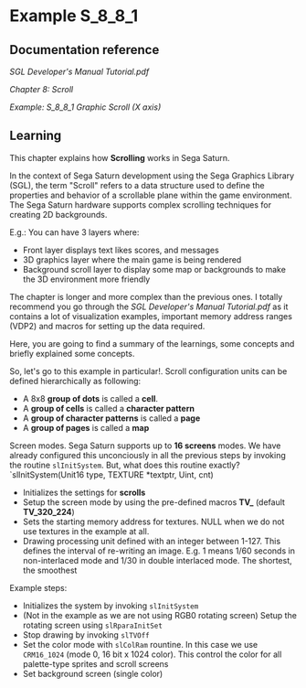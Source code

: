 # Example S_8_8_1
 
## Documentation reference

_SGL Developer's Manual Tutorial.pdf_

_Chapter 8: Scroll_

_Example: S_8_8_1 Graphic Scroll (X axis)_

## Learning  

This chapter explains how **Scrolling** works in Sega Saturn.

In the context of Sega Saturn development using the Sega Graphics Library (SGL), the term "Scroll" refers to a data structure used to define the properties and behavior of a scrollable plane within the game environment. The Sega Saturn hardware supports complex scrolling techniques for creating 2D backgrounds.

E.g.: You can have 3 layers where:
- Front layer displays text likes scores, and messages
- 3D graphics layer where the main game is being rendered
- Background scroll layer to display some map or backgrounds to make the 3D environment more friendly

The chapter is longer and more complex than the previous ones. I totally recommend you go through the _SGL Developer's Manual Tutorial.pdf_ as it contains a lot of visualization examples, important memory address ranges (VDP2) and macros for setting up the data required.

Here, you are going to find a summary of the learnings, some concepts and briefly explained some concepts.

So, let's go to this example in particular!.
Scroll configuration units can be defined hierarchically as following:
- A 8x8 **group of dots** is called a **cell**.
- A **group of cells** is called a **character pattern**
- A **group of character patterns** is called a **page**
- A **group of pages** is called a **map**

Screen modes. Sega Saturn supports up to **16 screens** modes. We have already configured this unconciously in all the previous steps by invoking the routine `slInitSystem`. But, what does this routine exactly? `slInitSystem(Unit16 type, TEXTURE *textptr, Uint, cnt)
- Initializes the settings for **scrolls**
- Setup the screen mode by using the pre-defined macros **TV_** (default **TV_320_224**)
- Sets the starting memory address for textures. NULL when we do not use textures in the example at all.
- Drawing processing unit defined with an integer between 1-127. This defines the interval of re-writing an image. E.g. 1 means 1/60 seconds in non-interlaced mode and 1/30 in double interlaced mode. The shortest, the smoothest

Example steps:
- Initializes the system by invoking `slInitSystem`
- (Not in the example as we are not using RGB0 rotating screen) Setup the rotating screen using `slRparaInitSet`
- Stop drawing by invoking `slTVOff`
- Set the color mode with `slColRam` rountine. In this case we use `CRM16_1024` (mode 0, 16 bit x 1024 color). This control the color for all palette-type sprites and scroll screens
- Set background screen (single color) 



